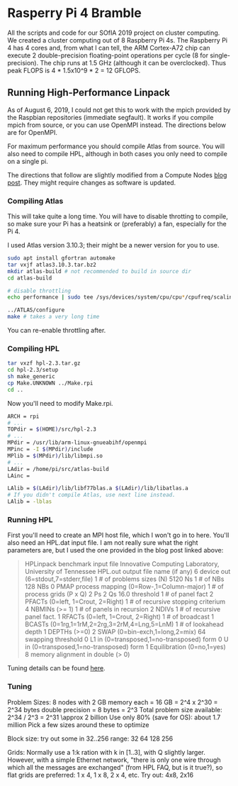 # Rasperry Pi 4 Bramble

All the scripts and code for our SOfIA 2019 project on cluster
computing. We created a cluster computing out of 8 Raspberry Pi
4s. The Raspberry Pi 4 has 4 cores and, from what I can tell, the ARM
Cortex-A72 chip can execute 2 double-precision floating-point
operations per cycle (8 for single-precision). The chip runs at 1.5
GHz (although it can be overclocked). Thus peak FLOPS is 4 *
1.5x10^9 * 2 = 12 GFLOPS.

## Running High-Performance Linpack

As of August 6, 2019, I could not get this to work with the mpich
provided by the Raspbian repositories (immediate segfault). It works
if you compile mpich from source, or you can use OpenMPI instead. The
directions below are for OpenMPI.

For maximum performance you should compile Atlas from source. You will
also need to compile HPL, although in both cases you only need to
compile on a single pi.

The directions that follow are slightly modified from a Compute Nodes [blog post](https://computenodes.net/2018/06/28/building-hpl-an-atlas-for-the-raspberry-pi/). They might require changes as software is updated.

### Compiling Atlas

This will take quite a long time. You will have to disable throtting
to compile, so make sure your Pi has a heatsink or (preferably) a fan,
especially for the Pi 4.

I used Atlas version 3.10.3; their might be a newer version for you to use.

```sh
sudo apt install gfortran automake
tar vxjf atlas3.10.3.tar.bz2
mkdir atlas-build # not recommended to build in source dir
cd atlas-build

# disable throttling
echo performance | sudo tee /sys/devices/system/cpu/cpu*/cpufreq/scaling_governor

../ATLAS/configure
make # takes a very long time

```

You can re-enable throttling after.

### Compiling HPL

```sh
tar vxzf hpl-2.3.tar.gz
cd hpl-2.3/setup
sh make_generic
cp Make.UNKNOWN ../Make.rpi
cd ..
```

Now you'll need to modify Make.rpi.

```sh
ARCH = rpi
# ...
TOPdir = $(HOME)/src/hpl-2.3
# ...
MPdir = /usr/lib/arm-linux-gnueabihf/openmpi
MPinc = -I $(MPdir)/include
MPlib = $(MPdir)/lib/libmpi.so
# ...
LAdir = /home/pi/src/atlas-build
LAinc =

LAlib = $(LAdir)/lib/libf77blas.a $(LAdir)/lib/libatlas.a
# If you didn't compile Atlas, use next line instead.
LAlib = -lblas
```

### Running HPL

First you'll need to create an MPI host file, which I won't go in to
here. You'll also need an HPL.dat input file. I am not really sure
what the right parameters are, but I used the one provided in the blog
post linked above:

> HPLinpack benchmark input file
> Innovative Computing Laboratory, University of Tennessee
> HPL.out      output file name (if any)
> 6            device out (6=stdout,7=stderr,file)
> 1            # of problems sizes (N)
> 5120         Ns
> 1            # of NBs
> 128          NBs
> 0            PMAP process mapping (0=Row-,1=Column-major)
> 1            # of process grids (P x Q)
> 2            Ps
> 2            Qs
> 16.0         threshold
> 1            # of panel fact
> 2            PFACTs (0=left, 1=Crout, 2=Right)
> 1            # of recursive stopping criterium
> 4            NBMINs (>= 1)
> 1            # of panels in recursion
> 2            NDIVs
> 1            # of recursive panel fact.
> 1            RFACTs (0=left, 1=Crout, 2=Right)
> 1            # of broadcast
> 1            BCASTs (0=1rg,1=1rM,2=2rg,3=2rM,4=Lng,5=LnM)
> 1            # of lookahead depth
> 1            DEPTHs (>=0)
> 2            SWAP (0=bin-exch,1=long,2=mix)
> 64           swapping threshold
> 0            L1 in (0=transposed,1=no-transposed) form
> 0            U  in (0=transposed,1=no-transposed) form
> 1            Equilibration (0=no,1=yes)
> 8            memory alignment in double (> 0)

Tuning details can be found [here](http://www.netlib.org/benchmark/hpl/tuning.html).

### Tuning

Problem Sizes: 8 nodes with 2 GB memory each = 16 GB = 2^4 x 2^30 = 2^34 bytes
double precision = 8 bytes = 2^3
Total problem size available: 2^34 / 2^3 = 2^31 \approx 2 billion
Use only 80% (save for OS): about 1.7 million
Pick a few sizes around these to optimize

Block size: try out some in 32..256 range: 32 64 128 256

Grids: Normally use a 1:k ration with k in [1..3], with Q slightly larger. However, with a simple Ethernet network, "there is only one wire through which all the messages are exchanged" (from HPL FAQ, but is it true?), so flat grids are preferred: 1 x 4, 1 x 8, 2 x 4, etc.
Try out: 4x8, 2x16
